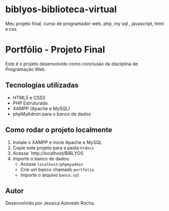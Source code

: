 # biblyos-biblioteca-virtual
Meu projeto final, curso de programador web, php, my sql , javascript, html e css.

# Portfólio - Projeto Final

Este é o projeto desenvolvido como conclusão da disciplina de Programação Web.

## Tecnologias utilizadas

- HTML5 e CSS3
- PHP Estruturado
- XAMPP (Apache e MySQL)
- phpMyAdmin para o banco de dados

## Como rodar o projeto localmente

1. Instale o XAMPP e inicie Apache e MySQL
2. Copie este projeto para a pasta `htdocs`
3. Acesse `http://localhost/BIBLYOS
4. Importe o banco de dados:
   - Acesse `localhost/phpmyadmin`
   - Crie um banco chamado `portfolio`
   - Importe o arquivo `banco.sql`

## Autor

Desenvolvido por Jessica Azevedo Rocha.
